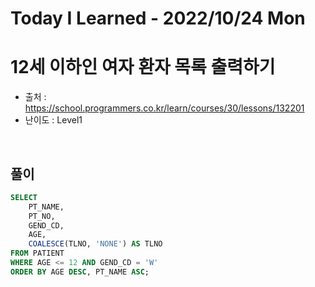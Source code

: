 # Today I Learned - 2022/10/24 Mon

# 12세 이하인 여자 환자 목록 출력하기
- 출처 : https://school.programmers.co.kr/learn/courses/30/lessons/132201
- 난이도 : Level1
<br>

## 풀이
```sql
SELECT
    PT_NAME,
    PT_NO,
    GEND_CD,
    AGE,
    COALESCE(TLNO, 'NONE') AS TLNO
FROM PATIENT
WHERE AGE <= 12 AND GEND_CD = 'W'
ORDER BY AGE DESC, PT_NAME ASC;
```
